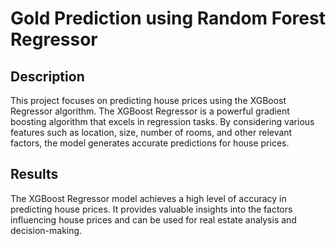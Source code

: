 
# Gold Prediction using Random Forest Regressor
## Description
This project focuses on predicting house prices using the XGBoost Regressor algorithm. The XGBoost Regressor is a powerful gradient boosting algorithm that excels in regression tasks. By considering various features such as location, size, number of rooms, and other relevant factors, the model generates accurate predictions for house prices.
## Results
The XGBoost Regressor model achieves a high level of accuracy in predicting house prices. It provides valuable insights into the factors influencing house prices and can be used for real estate analysis and decision-making.

